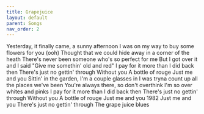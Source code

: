 ```yaml
---
title: Grapejuice
layout: default
parent: Songs
nav_order: 2
---
```


Yesterday, it finally came, a sunny afternoon
I was on my way to buy some flowers for you (ooh)
Thought that we could hide away in a corner of the heath
There's never been someone who's so perfect for me
But I got over it and I said
"Give me somethin' old and red"
I pay for it more than I did back then
There's just no gettin' through
Without you
A bottle of rouge
Just me and you
Sittin' in the garden, I'm a couple glasses in
I was tryna count up all the places we've been
You're always there, so don't overthink
I'm so over whites and pinks
I pay for it more than I did back then
There's just no gettin' through
Without you
A bottle of rouge
Just me and you
1982
Just me and you
There's just no gettin' through
The grape juice blues